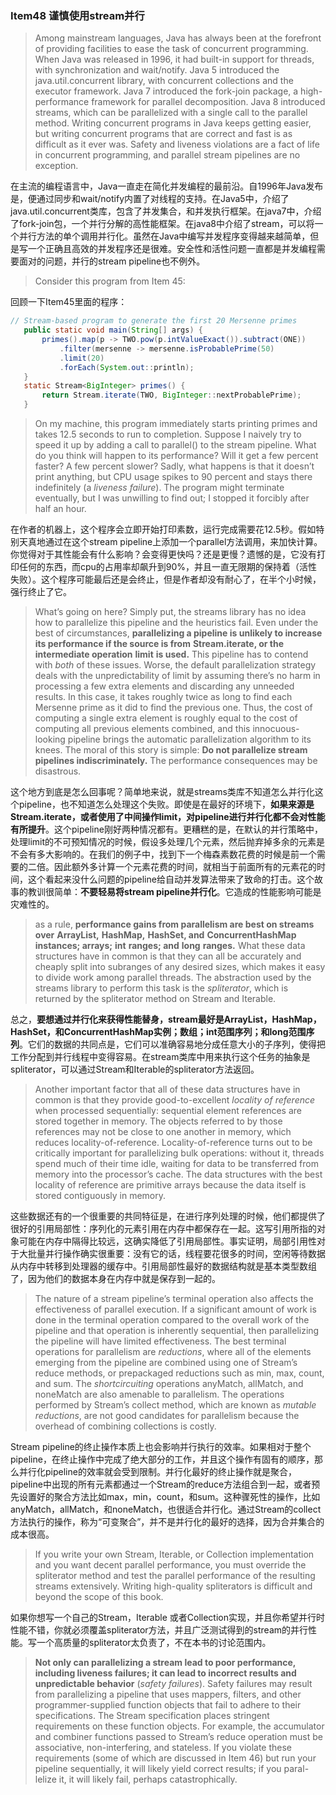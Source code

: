 ### Item48 谨慎使用stream并行

> Among mainstream languages, Java has always been at the forefront of providing facilities to ease the task of concurrent programming. When Java was released in 1996, it had built-in support for threads, with synchronization and wait/notify. Java 5 introduced the java.util.concurrent library, with concurrent collections and the executor framework. Java 7 introduced the fork-join package, a high- performance framework for parallel decomposition. Java 8 introduced streams, which can be parallelized with a single call to the parallel method. Writing concurrent programs in Java keeps getting easier, but writing concurrent programs that are correct and fast is as difficult as it ever was. Safety and liveness violations are a fact of life in concurrent programming, and parallel stream pipelines are no exception.

在主流的编程语言中，Java一直走在简化并发编程的最前沿。自1996年Java发布是，便通过同步和wait/notify内置了对线程的支持。在Java5中，介绍了java.util.concurrent类库，包含了并发集合，和并发执行框架。在java7中，介绍了fork-join包，一个并行分解的高性能框架。在java8中介绍了stream，可以将一个并行方法的单个调用并行化。虽然在Java中编写并发程序变得越来越简单，但是写一个正确且高效的并发程序还是很难。安全性和活性问题一直都是并发编程需要面对的问题，并行的stream pipeline也不例外。

> Consider this program from Item 45:

回顾一下Item45里面的程序：

```java
// Stream-based program to generate the first 20 Mersenne primes
   public static void main(String[] args) {
       primes().map(p -> TWO.pow(p.intValueExact()).subtract(ONE))
           .filter(mersenne -> mersenne.isProbablePrime(50)
           .limit(20)
           .forEach(System.out::println);
   }
   static Stream<BigInteger> primes() {
       return Stream.iterate(TWO, BigInteger::nextProbablePrime);
   }
```

> On my machine, this program immediately starts printing primes and takes 12.5 seconds to run to completion. Suppose I naively try to speed it up by adding a call to parallel() to the stream pipeline. What do you think will happen to its performance? Will it get a few percent faster? A few percent slower? Sadly, what happens is that it doesn’t print anything, but CPU usage spikes to 90 percent and stays there indefinitely (a *liveness failure*). The program might terminate eventually, but I was unwilling to find out; I stopped it forcibly after half an hour.

在作者的机器上，这个程序会立即开始打印素数，运行完成需要花12.5秒。假如特别天真地通过在这个stream pipeline上添加一个parallel方法调用，来加快计算。你觉得对于其性能会有什么影响？会变得更快吗？还是更慢？遗憾的是，它没有打印任何的东西，而cpu的占用率却飙升到90%，并且一直无限期的保持着（活性失败）。这个程序可能最后还是会终止，但是作者却没有耐心了，在半个小时候，强行终止了它。

> What’s going on here? Simply put, the streams library has no idea how to parallelize this pipeline and the heuristics fail. Even under the best of circumstances, **parallelizing a pipeline is unlikely to increase its performance if the source is from** **Stream.iterate, or the intermediate operation** **limit** **is used.** This pipeline has to contend with *both* of these issues. Worse, the default parallelization strategy deals with the unpredictability of limit by assuming there’s no harm in processing a few extra elements and discarding any unneeded results. In this case, it takes roughly twice as long to find each Mersenne prime as it did to find the previous one. Thus, the cost of computing a single extra element is roughly equal to the cost of computing all previous elements combined, and this innocuous-looking pipeline brings the automatic parallelization algorithm to its knees. The moral of this story is simple: **Do not parallelize stream pipelines indiscriminately.** The performance consequences may be disastrous.

这个地方到底是怎么回事呢？简单地来说，就是streams类库不知道怎么并行化这个pipeline，也不知道怎么处理这个失败。即使是在最好的环境下，**如果来源是Stream.iterate，或者使用了中间操作limit，对pipeline进行并行化都不会对性能有所提升**。这个pipeline刚好两种情况都有。更糟糕的是，在默认的并行策略中，处理limit的不可预知情况的时候，假设多处理几个元素，然后抛弃掉多余的元素是不会有多大影响的。在我们的例子中，找到下一个梅森素数花费的时候是前一个需要的二倍。因此额外多计算一个元素花费的时间，就相当于前面所有的元素花的时间，这个看起来没什么问题的pipeline给自动并发算法带来了致命的打击。这个故事的教训很简单：**不要轻易将stream pipeline并行化**。它造成的性能影响可能是灾难性的。

> as a rule, **performance gains from parallelism are best on streams over** **ArrayList,** **HashMap,** **HashSet, and** **ConcurrentHashMap** **instances; arrays;** **int** **ranges; and** **long** **ranges.** What these data structures have in common is that they can all be accurately and cheaply split into subranges of any desired sizes, which makes it easy to divide work among parallel threads. The abstraction used by the streams library to perform this task is the *spliterator*, which is returned by the spliterator method on Stream and Iterable.

总之，**要想通过并行化来获得性能替身，stream最好是ArrayList，HashMap，HashSet，和ConcurrentHashMap实例；数组；int范围序列；和long范围序列**。它们的数据的共同点是，它们可以准确容易地分成任意大小的子序列，使得把工作分配到并行线程中变得容易。在stream类库中用来执行这个任务的抽象是spliterator，可以通过Stream和Iterable的spliterator方法返回。

>Another important factor that all of these data structures have in common is that they provide good-to-excellent *locality of reference* when processed sequentially: sequential element references are stored together in memory. The objects referred to by those references may not be close to one another in memory, which reduces locality-of-reference. Locality-of-reference turns out to be critically important for parallelizing bulk operations: without it, threads spend much of their time idle, waiting for data to be transferred from memory into the processor’s cache. The data structures with the best locality of reference are primitive arrays because the data itself is stored contiguously in memory.

这些数据还有的一个很重要的共同特征是，在进行序列处理的时候，他们都提供了很好的引用局部性：序列化的元素引用在内存中都保存在一起。这写引用所指的对象可能在内存中隔得比较远，这确实降低了引用局部性。事实证明，局部引用性对于大批量并行操作确实很重要：没有它的话，线程要花很多的时间，空闲等待数据从内存中转移到处理器的缓存中。引用局部性最好的数据结构就是基本类型数组了，因为他们的数据本身在内存中就是保存到一起的。

> The nature of a stream pipeline’s terminal operation also affects the effectiveness of parallel execution. If a significant amount of work is done in the terminal operation compared to the overall work of the pipeline and that operation is inherently sequential, then parallelizing the pipeline will have limited effectiveness. The best terminal operations for parallelism are *reductions*, where all of the elements emerging from the pipeline are combined using one of Stream’s reduce methods, or prepackaged reductions such as min, max, count, and sum. The *shortcircuiting* operations anyMatch, allMatch, and noneMatch are also amenable to parallelism. The operations performed by Stream’s collect method, which are known as *mutable reductions*, are not good candidates for parallelism because the overhead of combining collections is costly.

Stream pipeline的终止操作本质上也会影响并行执行的效率。如果相对于整个pipeline，在终止操作中完成了绝大部分的工作，并且这个操作有固有的顺序，那么并行化pipeline的效率就会受到限制。并行化最好的终止操作就是聚合，pipeline中出现的所有元素都通过一个Stream的reduce方法组合到一起，或者预先设置好的聚合方法比如max，min，count，和sum。这种骤死性的操作，比如anyMatch，allMatch，和noneMatch，也很适合并行化。通过Stream的collect方法执行的操作，称为“可变聚合”，并不是并行化的最好的选择，因为合并集合的成本很高。

> If you write your own Stream, Iterable, or Collection implementation and you want decent parallel performance, you must override the spliterator method and test the parallel performance of the resulting streams extensively. Writing high-quality spliterators is difficult and beyond the scope of this book.

如果你想写一个自己的Stream，Iterable 或者Collection实现，并且你希望并行时性能不错，你就必须覆盖spliterator方法，并且广泛测试得到的stream的并行性能。写一个高质量的spliterator太负责了，不在本书的讨论范围内。

> **Not only can parallelizing a stream lead to poor performance, including liveness failures; it can lead to incorrect results and unpredictable behavior** (*safety failures*). Safety failures may result from parallelizing a pipeline that uses mappers, filters, and other programmer-supplied function objects that fail to adhere to their specifications. The Stream specification places stringent requirements on these function objects. For example, the accumulator and combiner functions passed to Stream’s reduce operation must be associative, non-interfering, and stateless. If you violate these requirements (some of which are discussed in Item 46) but run your pipeline sequentially, it will likely yield correct results; if you paral- lelize it, it will likely fail, perhaps catastrophically.

























​	